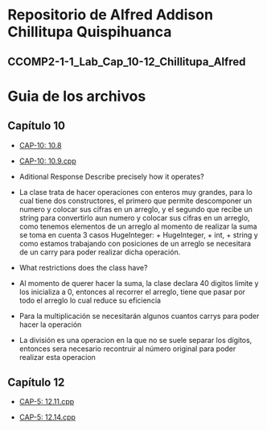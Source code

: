 # Repositorio de Alfred Addison Chillitupa Quispihuanca
## CCOMP2-1-1_Lab_Cap_10-12_Chillitupa_Alfred

Guia de los archivos
====================

Capítulo 10
----------

* [CAP-10: 10.8](https://github.com/Alfred-Chillitupa/CCOMP2-1-1_Lab_Cap_10-12_Chillitupa_Alfred/tree/master/10.8)

* [CAP-10: 10.9.cpp](https://github.com/Alfred-Chillitupa/CCOMP2-1-1_Lab_Cap_10-12_Chillitupa_Alfred/tree/master/10.9)
* Aditional Response Describe precisely how it operates?
*  La clase trata de hacer operaciones con enteros muy grandes, para lo cual tiene dos constructores, el primero que permite descomponer un numero y colocar sus cifras en un arreglo, y el segundo que recibe un string para convertirlo aun numero y colocar sus cifras en un arreglo, como tenemos elementos de un arreglo al momento de realizar la suma se toma en cuenta 3 casos HugeInteger: + HugeInteger, + int, + string y como estamos trabajando con posiciones de un arreglo se necesitara de un carry para poder realizar dicha operación.
* What restrictions does the class have?
*  Al momento de querer hacer la suma, la clase declara 40 digitos limite y los inicializa a 0, entonces al recorrer el arreglo, tiene que pasar por todo el arreglo lo cual reduce su eficiencia
*  Para la multiplicación se necesitarán algunos cuantos carrys para poder hacer la operación
*  La división es una operacion en la que no se suele separar los dígitos, entonces sera necesario recontruir al número original para poder realizar esta operacion

Capítulo 12
----------

* [CAP-5: 12.11.cpp](https://github.com/Alfred-Chillitupa/CCOMP2-1-1_Lab_Cap_10-12_Chillitupa_Alfred/tree/master/12.11)

* [CAP-5: 12.14.cpp](https://github.com/Alfred-Chillitupa/CCOMP2-1-1_Lab_Cap_10-12_Chillitupa_Alfred/tree/master/12.14)

